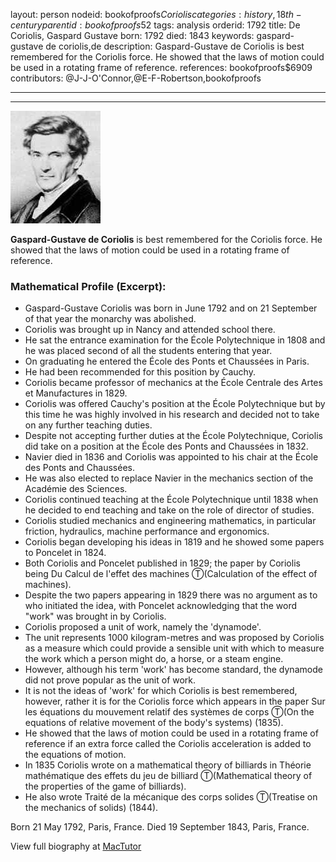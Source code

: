 layout: person
nodeid: bookofproofs$Coriolis
categories: history,18th-century
parentid: bookofproofs$52
tags: analysis
orderid: 1792
title: De Coriolis, Gaspard Gustave
born: 1792
died: 1843
keywords: gaspard-gustave de coriolis,de
description: Gaspard-Gustave de Coriolis is best remembered for the Coriolis force. He showed that the laws of motion could be used in a rotating frame of reference.
references: bookofproofs$6909
contributors: @J-J-O'Connor,@E-F-Robertson,bookofproofs

---



---

![Coriolis.jpg](https://github.com/bookofproofs/bookofproofs.github.io/blob/main/_sources/_assets/images/portraits/Coriolis.jpg?raw=true)

**Gaspard-Gustave de Coriolis** is best remembered for the Coriolis force. He showed that the laws of motion could be used in a rotating frame of reference.

### Mathematical Profile (Excerpt):
* Gaspard-Gustave Coriolis was born in June 1792 and on 21 September of that year the monarchy was abolished.
* Coriolis was brought up in Nancy and attended school there.
* He sat the entrance examination for the École Polytechnique in 1808 and he was placed second of all the students entering that year.
* On graduating he entered the École des Ponts et Chaussées in Paris.
* He had been recommended for this position by Cauchy.
* Coriolis became professor of mechanics at the École Centrale des Artes et Manufactures in 1829.
* Coriolis was offered Cauchy's position at the École Polytechnique but by this time he was highly involved in his research and decided not to take on any further teaching duties.
* Despite not accepting further duties at the École Polytechnique, Coriolis did take on a position at the École des Ponts and Chaussées in 1832.
* Navier died in 1836 and Coriolis was appointed to his chair at the École des Ponts and Chaussées.
* He was also elected to replace Navier in the mechanics section of the Académie des Sciences.
* Coriolis continued teaching at the École Polytechnique until 1838 when he decided to end teaching and take on the role of director of studies.
* Coriolis studied mechanics and engineering mathematics, in particular friction, hydraulics, machine performance and ergonomics.
* Coriolis began developing his ideas in 1819 and he showed some papers to Poncelet in 1824.
* Both Coriolis and Poncelet published in 1829; the paper by Coriolis being Du Calcul de l'effet des machines Ⓣ(Calculation of the effect of machines).
* Despite the two papers appearing in 1829 there was no argument as to who initiated the idea, with Poncelet acknowledging that the word "work" was brought in by Coriolis.
* Coriolis proposed a unit of work, namely the 'dynamode'.
* The unit represents 1000 kilogram-metres and was proposed by Coriolis as a measure which could provide a sensible unit with which to measure the work which a person might do, a horse, or a steam engine.
* However, although his term 'work' has become standard, the dynamode did not prove popular as the unit of work.
* It is not the ideas of 'work' for which Coriolis is best remembered, however, rather it is for the Coriolis force which appears in the paper Sur les équations du mouvement relatif des systèmes de corps Ⓣ(On the equations of relative movement of the body's systems) (1835).
* He showed that the laws of motion could be used in a rotating frame of reference if an extra force called the Coriolis acceleration is added to the equations of motion.
* In 1835 Coriolis wrote on a mathematical theory of billiards in Théorie mathématique des effets du jeu de billiard Ⓣ(Mathematical theory of the properties of the game of billiards).
* He also wrote Traité de la mécanique des corps solides Ⓣ(Treatise on the mechanics of solids) (1844).

Born 21 May 1792, Paris, France. Died 19 September 1843, Paris, France.

View full biography at [MacTutor](https://mathshistory.st-andrews.ac.uk/Biographies/Coriolis/)
